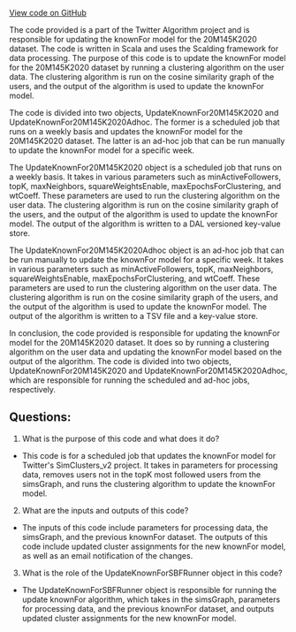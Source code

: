 [View code on GitHub](https://github.com/misbahsy/the-algorithm/src/scala/com/twitter/simclusters_v2/scalding/update_known_for/UpdateKnownFor20M145K2020.scala)

The code provided is a part of the Twitter Algorithm project and is responsible for updating the knownFor model for the 20M145K2020 dataset. The code is written in Scala and uses the Scalding framework for data processing. The purpose of this code is to update the knownFor model for the 20M145K2020 dataset by running a clustering algorithm on the user data. The clustering algorithm is run on the cosine similarity graph of the users, and the output of the algorithm is used to update the knownFor model.

The code is divided into two objects, UpdateKnownFor20M145K2020 and UpdateKnownFor20M145K2020Adhoc. The former is a scheduled job that runs on a weekly basis and updates the knownFor model for the 20M145K2020 dataset. The latter is an ad-hoc job that can be run manually to update the knownFor model for a specific week.

The UpdateKnownFor20M145K2020 object is a scheduled job that runs on a weekly basis. It takes in various parameters such as minActiveFollowers, topK, maxNeighbors, squareWeightsEnable, maxEpochsForClustering, and wtCoeff. These parameters are used to run the clustering algorithm on the user data. The clustering algorithm is run on the cosine similarity graph of the users, and the output of the algorithm is used to update the knownFor model. The output of the algorithm is written to a DAL versioned key-value store.

The UpdateKnownFor20M145K2020Adhoc object is an ad-hoc job that can be run manually to update the knownFor model for a specific week. It takes in various parameters such as minActiveFollowers, topK, maxNeighbors, squareWeightsEnable, maxEpochsForClustering, and wtCoeff. These parameters are used to run the clustering algorithm on the user data. The clustering algorithm is run on the cosine similarity graph of the users, and the output of the algorithm is used to update the knownFor model. The output of the algorithm is written to a TSV file and a key-value store.

In conclusion, the code provided is responsible for updating the knownFor model for the 20M145K2020 dataset. It does so by running a clustering algorithm on the user data and updating the knownFor model based on the output of the algorithm. The code is divided into two objects, UpdateKnownFor20M145K2020 and UpdateKnownFor20M145K2020Adhoc, which are responsible for running the scheduled and ad-hoc jobs, respectively.
## Questions: 
 1. What is the purpose of this code and what does it do?
- This code is for a scheduled job that updates the knownFor model for Twitter's SimClusters_v2 project. It takes in parameters for processing data, removes users not in the topK most followed users from the simsGraph, and runs the clustering algorithm to update the knownFor model.

2. What are the inputs and outputs of this code?
- The inputs of this code include parameters for processing data, the simsGraph, and the previous knownFor dataset. The outputs of this code include updated cluster assignments for the new knownFor model, as well as an email notification of the changes.

3. What is the role of the UpdateKnownForSBFRunner object in this code?
- The UpdateKnownForSBFRunner object is responsible for running the update knownFor algorithm, which takes in the simsGraph, parameters for processing data, and the previous knownFor dataset, and outputs updated cluster assignments for the new knownFor model.